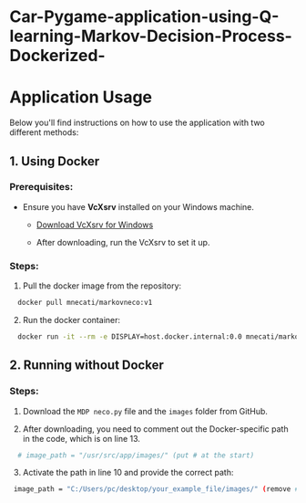 # Car-Pygame-application-using-Q-learning-Markov-Decision-Process-Dockerized-

# Application Usage

Below you'll find instructions on how to use the application with two different methods:

## 1. Using Docker

### Prerequisites:

- Ensure you have **VcXsrv** installed on your Windows machine.
  
  - [Download VcXsrv for Windows](https://sourceforge.net/projects/vcxsrv/)
  
  - After downloading, run the VcXsrv to set it up.

### Steps:

1. Pull the docker image from the repository:
   
 ```bash
   docker pull mnecati/markovneco:v1
```

2. Run the docker container:

 ```bash
   docker run -it --rm -e DISPLAY=host.docker.internal:0.0 mnecati/markovneco:v1
```

## 2. Running without Docker

### Steps:

1. Download the `MDP neco.py` file and the `images` folder from GitHub.

2. After downloading, you need to comment out the Docker-specific path in the code, which is on line 13.

 ```bash
   # image_path = "/usr/src/app/images/" (put # at the start)
```

3. Activate the path in line 10 and provide the correct path:

  ```bash
   image_path = "C:/Users/pc/desktop/your_example_file/images/" (remove # at the start)
  ```
